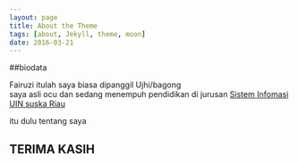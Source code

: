 ```yaml
---
layout: page
title: About the Theme
tags: [about, Jekyll, theme, moon]
date: 2016-03-21
---
```

    
##biodata


<p>Fairuzi itulah saya biasa dipanggil Ujhi/bagong<br>
saya asli ocu dan sedang menempuh pendidikan di jurusan <a href="sif.uin-suska.ac.id"> Sistem Infomasi </a><br>
<a href="uin-suska.ac.id">UIN suska Riau</a>


<p> itu dulu tentang saya 

<h2> TERIMA KASIH </H2>
